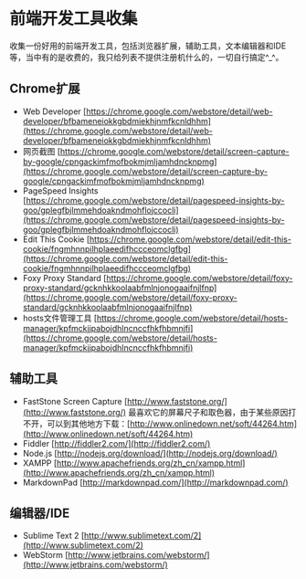 # 前端开发工具收集 #

收集一份好用的前端开发工具，包括浏览器扩展，辅助工具，文本编辑器和IDE等，当中有的是收费的，我只给列表不提供注册机什么的，一切自行搞定^_^。

## Chrome扩展 ##

- Web Developer [https://chrome.google.com/webstore/detail/web-developer/bfbameneiokkgbdmiekhjnmfkcnldhhm](https://chrome.google.com/webstore/detail/web-developer/bfbameneiokkgbdmiekhjnmfkcnldhhm)
- 网页截图 [https://chrome.google.com/webstore/detail/screen-capture-by-google/cpngackimfmofbokmjmljamhdncknpmg](https://chrome.google.com/webstore/detail/screen-capture-by-google/cpngackimfmofbokmjmljamhdncknpmg)
- PageSpeed Insights [https://chrome.google.com/webstore/detail/pagespeed-insights-by-goo/gplegfbjlmmehdoakndmohflojccocli](https://chrome.google.com/webstore/detail/pagespeed-insights-by-goo/gplegfbjlmmehdoakndmohflojccocli)
- Edit This Cookie [https://chrome.google.com/webstore/detail/edit-this-cookie/fngmhnnpilhplaeedifhccceomclgfbg](https://chrome.google.com/webstore/detail/edit-this-cookie/fngmhnnpilhplaeedifhccceomclgfbg)
- Foxy Proxy Standard [https://chrome.google.com/webstore/detail/foxy-proxy-standard/gcknhkkoolaabfmlnjonogaaifnjlfnp](https://chrome.google.com/webstore/detail/foxy-proxy-standard/gcknhkkoolaabfmlnjonogaaifnjlfnp)
- hosts文件管理工具 [https://chrome.google.com/webstore/detail/hosts-manager/kpfmckjjpabojdhlncnccfhkfhbmnjfi](https://chrome.google.com/webstore/detail/hosts-manager/kpfmckjjpabojdhlncnccfhkfhbmnjfi)
## 辅助工具 ##
- FastStone Screen Capture [http://www.faststone.org/](http://www.faststone.org/) 最喜欢它的屏幕尺子和取色器，由于某些原因打不开，可以到其他地方下载：[http://www.onlinedown.net/soft/44264.htm](http://www.onlinedown.net/soft/44264.htm)
- Fiddler [http://fiddler2.com/](http://fiddler2.com/)
- Node.js [http://nodejs.org/download/](http://nodejs.org/download/)
- XAMPP [http://www.apachefriends.org/zh_cn/xampp.html](http://www.apachefriends.org/zh_cn/xampp.html)
- MarkdownPad [http://markdownpad.com/](http://markdownpad.com/)

## 编辑器/IDE ##
- Sublime Text 2 [http://www.sublimetext.com/2](http://www.sublimetext.com/2)
- WebStorm [http://www.jetbrains.com/webstorm/](http://www.jetbrains.com/webstorm/)

